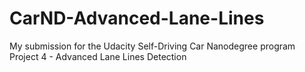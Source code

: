 # CarND-Advanced-Lane-Lines
My submission for the Udacity Self-Driving Car Nanodegree program Project 4 - Advanced Lane Lines Detection
